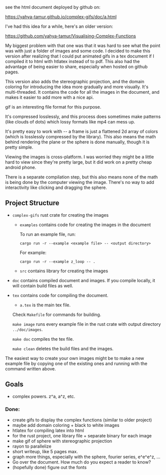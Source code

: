 see the html document deployed by github on:

https://yahya-tamur.github.io/complex-gifs/doc/a.html

I've had this idea for a while, here's an older version:

https://github.com/yahya-tamur/Visualising-Complex-Functions

My biggest problem with that one was that it was hard to see what the point was
with just a folder of images and some code. I decided to make this version
after realizing that I could put animated gifs in a tex document if I compiled
it to html with htlatex instead of to pdf. This also had the advantage of being
easier to share, especially when hosted on github pages.

This version also adds the stereographic projection, and the domain coloring
for introducing the idea more gradually and more visually. It's multi-threaded.
It contains the code for all the images in the document, and makes it easier
to add more with a nice api.

gif is an interesting file format for this purpose.

It's compressed losslessly, and this process does sometimes make patterns (like
clouds of dots) which lossy formats like mp4 can mess up.

It's pretty easy to work with -- a frame is just a flattened 2d array of colors
(which is losslessly compressed by the library). This also means the math
behind rendering the plane or the sphere is done manually, though it is pretty
simple.

Viewing the images is cross-platform. I was worried they might be a little hard
to view since they're pretty large, but it did work on a pretty cheap android
phone.

There is a separate compilation step, but this also means none of the math is
being done by the computer viewing the image. There's no way to add
interactivity like clicking and dragging the sphere.

## Project Structure

- `complex-gifs` rust crate for creating the images

  - `examples` contains code for creating the images in the document

    To run an example file, run:

    `cargo run -r --example <example file> -- <output directory>`

    For example:

    `cargo run -r --example z_loop -- .`

  - `src` contains library for creating the images

- `doc` contains compiled document and images. If you compile locally, it will
  contain build files as well.

- `tex` contains code for compiling the document.

  - `a.tex` is the main tex file.

  Check `Makefile` for commands for building.

  `make image` runs every example file in the rust crate with output directory
  `../doc/images`.

  `make doc` compiles the tex file.

  `make clean` deletes the build files and the images.

The easiest way to create your own images might be to make a new example file
by copying one of the existing ones and running with the command written above.

## Goals

- complex powers. z^a, a^z, etc.

### Done:

- create gifs to display the complex functions (similar to older project)
- maybe add domain coloring + black to white images
- htlatex for compiling latex into html
- for the rust project, one library file + separate binary for each image
- make gif of sphere with stereographic projection
- rayon to parallelize
- short writeup, like 5 pages max.
- graph more things, especially with the sphere, fourier series, e^e^e^z, ...
- Go over the document. How much do you expect a reader to know?
- (hopefully done) figure out the fonts
